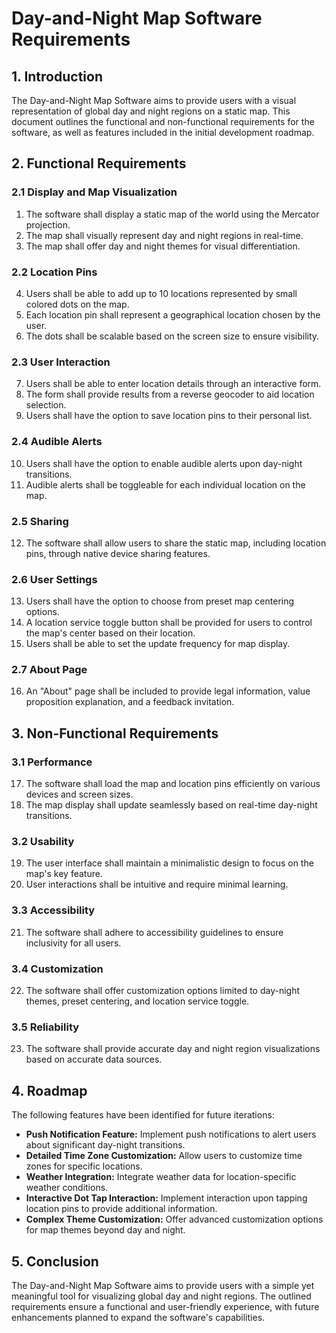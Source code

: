 
# Day-and-Night Map Software Requirements

## 1. Introduction

The Day-and-Night Map Software aims to provide users with a visual representation of global day and night regions on a static map. This document outlines the functional and non-functional requirements for the software, as well as features included in the initial development roadmap.

## 2. Functional Requirements

### 2.1 Display and Map Visualization

1. The software shall display a static map of the world using the Mercator projection.
2. The map shall visually represent day and night regions in real-time.
3. The map shall offer day and night themes for visual differentiation.

### 2.2 Location Pins

4. Users shall be able to add up to 10 locations represented by small colored dots on the map.
5. Each location pin shall represent a geographical location chosen by the user.
6. The dots shall be scalable based on the screen size to ensure visibility.

### 2.3 User Interaction

7. Users shall be able to enter location details through an interactive form.
8. The form shall provide results from a reverse geocoder to aid location selection.
9. Users shall have the option to save location pins to their personal list.

### 2.4 Audible Alerts

10. Users shall have the option to enable audible alerts upon day-night transitions.
11. Audible alerts shall be toggleable for each individual location on the map.

### 2.5 Sharing

12. The software shall allow users to share the static map, including location pins, through native device sharing features.

### 2.6 User Settings

13. Users shall have the option to choose from preset map centering options.
14. A location service toggle button shall be provided for users to control the map's center based on their location.
15. Users shall be able to set the update frequency for map display.

### 2.7 About Page

16. An "About" page shall be included to provide legal information, value proposition explanation, and a feedback invitation.

## 3. Non-Functional Requirements

### 3.1 Performance

17. The software shall load the map and location pins efficiently on various devices and screen sizes.
18. The map display shall update seamlessly based on real-time day-night transitions.

### 3.2 Usability

19. The user interface shall maintain a minimalistic design to focus on the map's key feature.
20. User interactions shall be intuitive and require minimal learning.

### 3.3 Accessibility

21. The software shall adhere to accessibility guidelines to ensure inclusivity for all users.

### 3.4 Customization

22. The software shall offer customization options limited to day-night themes, preset centering, and location service toggle.

### 3.5 Reliability

23. The software shall provide accurate day and night region visualizations based on accurate data sources.

## 4. Roadmap

The following features have been identified for future iterations:

- **Push Notification Feature:** Implement push notifications to alert users about significant day-night transitions.
- **Detailed Time Zone Customization:** Allow users to customize time zones for specific locations.
- **Weather Integration:** Integrate weather data for location-specific weather conditions.
- **Interactive Dot Tap Interaction:** Implement interaction upon tapping location pins to provide additional information.
- **Complex Theme Customization:** Offer advanced customization options for map themes beyond day and night.

## 5. Conclusion

The Day-and-Night Map Software aims to provide users with a simple yet meaningful tool for visualizing global day and night regions. The outlined requirements ensure a functional and user-friendly experience, with future enhancements planned to expand the software's capabilities.

